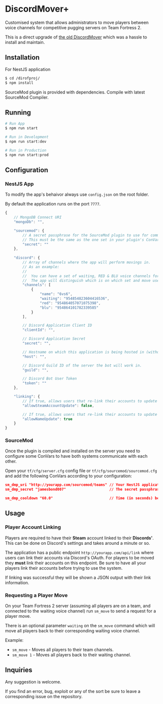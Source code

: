 # DiscordMover+

Customised system that allows administrators to move players between voice channels for competitive pugging servers on Team Fortress 2.

This is a direct upgrade of [the old DiscordMover](https://github.com/punteroo/DiscordTF2Mover) which was a hassle to install and maintain.

## Installation

For NestJS application

```bash
$ cd /dirofproj/
$ npm install
```

SourceMod plugin is provided with dependencies. Compile with latest SourceMod Compiler.

## Running

```bash
# Run App
$ npm run start

# Run in Development
$ npm run start:dev

# Run in Production
$ npm run start:prod
```

## Configuration

### NestJS App

To modify the app's behaivor always use `config.json` on the root folder.

By default the application runs on the port `7777`.

```js
{
    // MongoDB Connect URI
    "mongoDb": "",

    "sourcemod": {
        // A secret passphrase for the SourceMod plugin to use for communication with the app.
        // This must be the same as the one set in your plugin's ConVars.
        "secret": ""
    },
    
    "discord": {
        // Array of channels where the app will perform movings in.
        // As an example:
        //
        //  You can have a set of waiting, RED & BLU voice channels for 6vs6 pugs, and have another exact same set but for Highlander.
        //  The app will distinguish which is on which set and move users to the "format" corresponding channels.
        "channels": [
            {
                "name": "6vs6",
                "waiting": "954854823604416536",
                "red": "954864057071075398",
                "blu": "954864101782339585"
            }
        ],

        // Discord Application Client ID
        "clientId": "",

        // Discord Application Secret
        "secret": "",

        // Hostname on which this application is being hosted in (without leading /) (Ex: http://yourapp.com)
        "host": "",

        // Discord Guild ID of the server the bot will work in.
        "guild": "",

        // Discord Bot User Token
        "token": ""
    },

    "linking": {
        // If true, allows users that re-link their accounts to update the linked Steam account.
        "allowSteamAccountUpdate": false,

        // If true, allows users that re-link their accounts to update their name.
        "allowNameUpdate": true
    }
}
```

### SourceMod

Once the plugin is compiled and installed on the server you need to configure some ConVars to have both systems communicate with each other.

Open your `tf/cfg/server.cfg` config file or `tf/cfg/sourcemod/sourcemod.cfg` and add the following ConVars according to your configuration:

```json
sm_dmp_uri "http://yourapp.com/sourcemod/teams" // Your NestJS application's /sourcemod/teams endpoint (endpoint means add /sourcemod/teams to your app's hostname)
sm_dmp_secret "jamesbond007"                    // The secret passphrase defined in the config file. BOTH MUST match.

sm_dmp_cooldown "60.0"                          // Time (in seconds) between being able to run the !move command again on the server.
```

## Usage

### Player Account Linking

Players are required to have their **Steam** account linked to their **Discords'**. This can be done on Discord's settings and takes around a minute or so.

The application has a public endpoint `http://yourapp.com/api/link` where users can link their accounts via Discord's OAuth. For players to be moved they **must** link their accounts on this endpoint. Be sure to have all your players link their accounts before trying to use the system.

If linking was successful they will be shown a JSON output with their link information.

### Requesting a Player Move

On your Team Fortress 2 server (assuming all players are on a team, and connected to the waiting voice channel) run `sm_move` to send a request for a player move.

There is an optional parameter `waiting` on the `sm_move` command which will move all players back to their corresponding waiting voice channel.

Example:
- `sm_move` - Moves all players to their team channels.
- `sm_move 1` - Moves all players back to their waiting channel.

## Inquiries

Any suggestion is welcome.

If you find an error, bug, exploit or any of the sort be sure to leave a corresponding issue on the repository.
